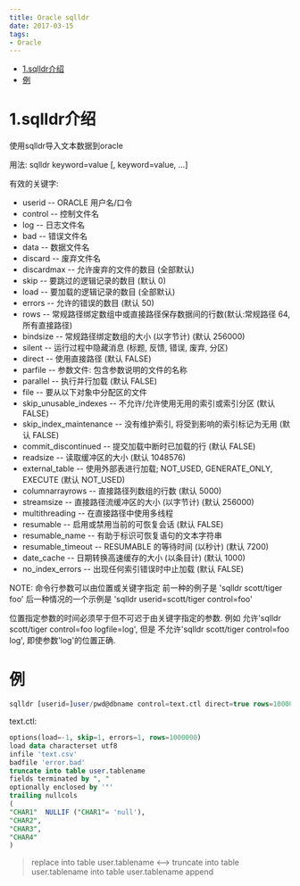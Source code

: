 ```yaml
---
title: Oracle sqlldr
date: 2017-03-15
tags:
- Oracle
---
```

<!-- TOC -->

- [1.sqlldr介绍](#1sqlldr介绍)
- [例](#例)

<!-- /TOC -->
# 1.sqlldr介绍

使用sqlldr导入文本数据到oracle

用法:
	sqlldr keyword=value [, keyword=value, ...]

有效的关键字:

* userid -- ORACLE 用户名/口令
* control -- 控制文件名
* log -- 日志文件名
* bad -- 错误文件名
* data -- 数据文件名
* discard -- 废弃文件名
* discardmax -- 允许废弃的文件的数目 (全部默认)
* skip -- 要跳过的逻辑记录的数目 (默认 0)
* load -- 要加载的逻辑记录的数目 (全部默认)
* errors -- 允许的错误的数目 (默认 50)
* rows -- 常规路径绑定数组中或直接路径保存数据间的行数(默认:常规路径 64, 所有直接路径)
* bindsize -- 常规路径绑定数组的大小 (以字节计) (默认 256000)
* silent -- 运行过程中隐藏消息 (标题, 反馈, 错误, 废弃, 分区)
* direct -- 使用直接路径 (默认 FALSE)
* parfile -- 参数文件: 包含参数说明的文件的名称
* parallel -- 执行并行加载 (默认 FALSE)
* file -- 要从以下对象中分配区的文件
* skip_unusable_indexes -- 不允许/允许使用无用的索引或索引分区 (默认 FALSE)
* skip_index_maintenance -- 没有维护索引, 将受到影响的索引标记为无用 (默认 FALSE)
* commit_discontinued -- 提交加载中断时已加载的行 (默认 FALSE)
* readsize -- 读取缓冲区的大小 (默认 1048576)
* external_table -- 使用外部表进行加载; NOT_USED, GENERATE_ONLY, EXECUTE (默认 NOT_USED)
* columnarrayrows -- 直接路径列数组的行数 (默认 5000)
* streamsize -- 直接路径流缓冲区的大小 (以字节计) (默认 256000)
* multithreading -- 在直接路径中使用多线程
* resumable -- 启用或禁用当前的可恢复会话 (默认 FALSE)
* resumable_name -- 有助于标识可恢复语句的文本字符串
* resumable_timeout -- RESUMABLE 的等待时间 (以秒计) (默认 7200)
* date_cache -- 日期转换高速缓存的大小 (以条目计) (默认 1000)
* no_index_errors -- 出现任何索引错误时中止加载 (默认 FALSE)


NOTE: 命令行参数可以由位置或关键字指定
前一种的例子是
'sqlldr scott/tiger foo'
后一种情况的一个示例是
'sqlldr userid=scott/tiger control=foo'

位置指定参数的时间必须早于但不可迟于由关键字指定的参数.
例如
允许'sqlldr scott/tiger control=foo logfile=log', 
但是
不允许'sqlldr scott/tiger control=foo log', 
即使参数'log'的位置正确.

# 例

```sql
sqlldr [userid=]user/pwd@dbname control=text.ctl direct=true rows=1000000 discard=text.dsc log=text.log
```
text.ctl:
```sql
options(load=-1, skip=1, errors=1, rows=1000000)
load data characterset utf8
infile 'text.csv'
badfile 'error.bad'
truncate into table user.tablename
fields terminated by ", " 
optionally enclosed by '"'
trailing nullcols
(
"CHAR1"  NULLIF ("CHAR1"= 'null'), 
"CHAR2", 
"CHAR3", 
"CHAR4"
)
```

> replace into table user.tablename <--> truncate into table user.tablename
> into table user.tablename append